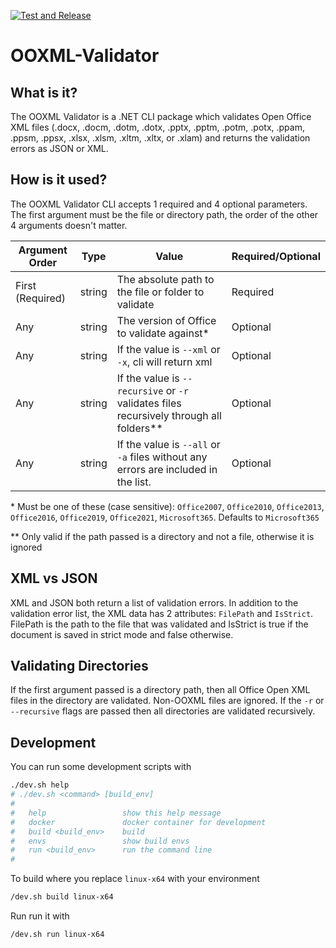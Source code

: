 [![Test and Release](https://github.com/mikeebowen/OOXML-Validator/actions/workflows/dotnet.yml/badge.svg)](https://github.com/mikeebowen/OOXML-Validator/actions/workflows/dotnet.yml)

# OOXML-Validator

## What is it?

The OOXML Validator is a .NET CLI package which validates Open Office XML files (.docx, .docm, .dotm, .dotx, .pptx, .pptm, .potm, .potx, .ppam, .ppsm, .ppsx, .xlsx, .xlsm, .xltm, .xltx, or .xlam) and returns the validation errors as JSON or XML.

## How is it used?

The OOXML Validator CLI accepts 1 required and 4 optional parameters. The first argument must be the file or directory path, the order of the other 4 arguments doesn't matter.

Argument Order | Type | Value | Required/Optional
---|---|---|---
First (Required) | string | The absolute path to the file or folder to validate | Required
Any | string | The version of Office to validate against* | Optional
Any | string | If the value is `--xml` or `-x`, cli will return xml | Optional
Any | string | If the value is `--recursive` or `-r` validates files recursively through all folders\** | Optional
Any | string | If the value is `--all` or `-a` files without any errors are included in the list. | Optional

\* Must be one of these (case sensitive): `Office2007`, `Office2010`, `Office2013`, `Office2016`, `Office2019`, `Office2021`, `Microsoft365`. Defaults to `Microsoft365`

\** Only valid if the path passed is a directory and not a file, otherwise it is ignored

## XML vs JSON

XML and JSON both return a list of validation errors. In addition to the validation error list, the XML data has 2 attributes: `FilePath` and `IsStrict`. FilePath is the path to the file that was validated and IsStrict is true if the document is saved in strict mode and false otherwise.

## Validating Directories

If the first argument passed is a directory path, then all Office Open XML files in the directory are validated. Non-OOXML files are ignored. If the `-r` or `--recursive` flags are passed then all directories are validated recursively.


## Development
You can run some development scripts with

```bash
./dev.sh help
# ./dev.sh <command> [build_env]
# 
#   help                 show this help message
#   docker               docker container for development
#   build <build_env>    build
#   envs                 show build envs
#   run <build_env>      run the command line
# 
```

To build where you replace `linux-x64` with your environment

```bash
/dev.sh build linux-x64
```

Run run it with

```bash
/dev.sh run linux-x64
```